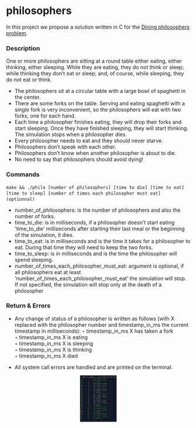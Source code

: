 # philosophers

In this project we propose a solution written in C for the [Dining philosophers problem](https://en.wikipedia.org/wiki/Dining_philosophers_problem).

### Description

One or more philosophers are sitting at a round table either eating, either thinking, either sleeping. While they are eating, they do not think or sleep; while thinking they don’t eat or sleep; and, of course, while sleeping, they do not eat or think.
* The philosophers sit at a circular table with a large bowl of spaghetti in the center.
* There are some forks on the table. Serving and eating spaghetti with a single fork is very inconvenient, so the philosophers will eat with two forks, one for each hand.
* Each time a philosopher finishes eating, they will drop their forks and start sleeping. Once they have finished sleeping, they will start thinking. The simulation stops
when a philosopher dies.
* Every philosopher needs to eat and they should never starve.
* Philosophers don’t speak with each other.
* Philosophers don’t know when another philosopher is about to die.
* No need to say that philosophers should avoid dying!

### Commands

```
make && ./philo [number of philosophers] [time to die] [time to eat] [time to sleep] [number of times each philosopher must eat] (optionnal)
```
* number_of_philosophers: is the number of philosophers and also the number
of forks.
* time_to_die: is in milliseconds, if a philosopher doesn’t start eating ’time_to_die’
milliseconds after starting their last meal or the beginning of the simulation,
it dies.
* time_to_eat: is in milliseconds and is the time it takes for a philosopher to
eat. During that time they will need to keep the two forks.
* time_to_sleep: is in milliseconds and is the time the philosopher will spend
sleeping.
* number_of_times_each_philosopher_must_eat: argument is optional, if all
philosophers eat at least ’number_of_times_each_philosopher_must_eat’ the
simulation will stop. If not specified, the simulation will stop only at the death
of a philosopher

### Return & Errors

* Any change of status of a philosopher is written as follows (with X replaced with the philosopher number and timestamp_in_ms the current timestamp in milliseconds):
◦ timestamp_in_ms X has taken a fork<br />
◦ timestamp_in_ms X is eating<br />
◦ timestamp_in_ms X is sleeping<br />
◦ timestamp_in_ms X is thinking<br />
◦ timestamp_in_ms X died

* All system call errors are handled and are printed on the terminal.

<p align="center">
<img src=./screenshot/simulation.png width="20%" />
</p>
